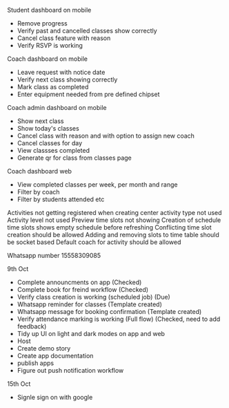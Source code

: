 Student dashboard on mobile 

- Remove progress
- Verify past and cancelled classes show correctly
- Cancel class feature with reason
- Verify RSVP is working

Coach dashboard on mobile 

- Leave request with notice date 
- Verify next class showing correctly
- Mark class as completed
- Enter equipment needed from pre defined chipset

Coach admin dashboard on mobile 

- Show next class
- Show today's classes
- Cancel class with reason and with option to assign new coach 
- Cancel classes for day
- View classses completed 
- Generate qr for class from classes page

Coach dashboard web

- View completed classes per week, per month and range
- Filter by coach
- Filter by students attended etc



Activities not getting registered when creating center
activity type not used
Activity level not used
Preview time slots not showing
Creation of schedule time slots shows empty schedule before refreshing
Conflicting time slot creation should be allowed
Adding and removing slots to time table should be socket based
Default coach for activity should be allowed

Whatsapp number 15558309085


9th Oct

- Complete announcments on app (Checked)
- Complete book for freind workflow (Checked)
- Verify class creation is working (scheduled job) (Due)
- Whatsapp reminder for classes (Template created)
- Whatsapp message for booking confirmation (Template created)
- Verify attendance marking is working (Full flow) (Checked, need to add feedback)
- Tidy up UI on light and dark modes on app and web
- Host
- Create demo story
- Create app documentation
- publish apps
- Figure out push notification workflow



15th Oct

- Signle sign on with google
